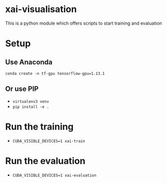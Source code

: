 # xai-visualisation

This is a python module which offers scripts to start training and evaluation

# Setup

## Use Anaconda

`conda create -n tf-gpu tensorflow-gpu=1.13.1`

## Or use PIP

* `virtualenv3 venv`
* `pip install -e .`

# Run the training

* `CUDA_VISIBLE_DEVICES=1 xai-train`

# Run the evaluation

* `CUDA_VISIBLE_DEVICES=1 xai-evaluation`
